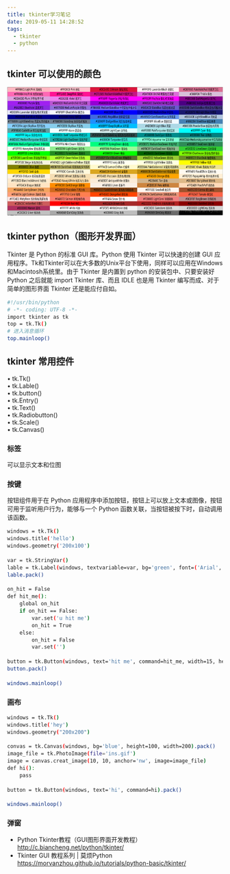 ```yaml
---
title: tkinter学习笔记
date: 2019-05-11 14:28:52
tags:
  - tkinter
  - python
---
```


## tkinter 可以使用的颜色

<div align=center>
<img src = "tkinter学习笔记/color.png" width=600 height=300>
</div>


## tkinter python（图形开发界面）
Tkinter 是 Python 的标准 GUI 库。Python 使用 Tkinter 可以快速的创建 GUI 应用程序。Tk和Tkinter可以在大多数的Unix平台下使用，同样可以应用在Windows和Macintosh系统里。由于 Tkinter 是内置到 python 的安装包中、只要安装好 Python 之后就能 import Tkinter 库、而且 IDLE 也是用 Tkinter 编写而成、对于简单的图形界面 Tkinter 还是能应付自如。
``` bash
#!/usr/bin/python
# -*- coding: UTF-8 -*-
import tkinter as tk
top = tk.Tk()
# 进入消息循环
top.mainloop()
```

## tkinter 常用控件

• tk.Tk()  
• tk.Lable()   
• tk.button()   
• tk.Entry()  
• tk.Text()  
• tk.Radiobutton()  
• tk.Scale()  
• tk.Canvas()  

### 标签
可以显示文本和位图

### 按键
按钮组件用于在 Python 应用程序中添加按钮，按钮上可以放上文本或图像，按钮可用于监听用户行为，能够与一个 Python 函数关联，当按钮被按下时，自动调用该函数。
``` bash
windows = tk.Tk()
windows.title('hello')
windows.geometry('200x100')

var = tk.StringVar()
lable = tk.Label(windows, textvariable=var, bg='green', font=('Arial', 15), width=15, height=2)
lable.pack()

on_hit = False
def hit_me():
    global on_hit
    if on_hit == False:
        var.set('u hit me')
        on_hit = True
    else:
        on_hit = False
        var.set('')

button = tk.Button(windows, text='hit me', command=hit_me, width=15, height=2)
button.pack()

windows.mainloop()
```

### 画布
``` bash
windows = tk.Tk()
windows.title('hey')
windows.geometry("200x200")

convas = tk.Canvas(windows, bg='blue', height=100, width=200).pack()
image_file = tk.PhotoImage(file='ins.gif')
image = canvas.creat_image(10, 10, anchor='nw', image=image_file)
def hi():
    pass

button = tk.Button(windows, text='hi', command=hi).pack()

windows.mainloop()
```
### 弹窗



* Python Tkinter教程（GUI图形界面开发教程） </br>http://c.biancheng.net/python/tkinter/
* Tkinter GUI 教程系列 | 莫烦Python </br>https://morvanzhou.github.io/tutorials/python-basic/tkinter/
